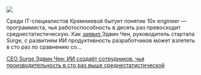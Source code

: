 <!--2025-07-27 10:23:08-->
<div class="yb">
  <div class="rss habr"><img src="https://habrastorage.org/getpro/habr/upload_files/f98/776/ee6/f98776ee62fafeba2881dc5018056896.jpg" /><p>Среди IT-специалистов Кремниевой бытует понятие 10x engineer — программиста, чья работоспособность в десять раз превосходит среднестатистическую. Как <a href="https://youtu.be/ziqsNe1sLHw" rel="noopener noreferrer nofollow">заявил </a>Эдвин Чен, руководитель стартапа Surge, с развитием ИИ продуктивность разработчиков может взлететь в сто раз по сравнению со... <p class="titl"><a href="https://habr.com/ru/news/931448/?utm_source=habrahabr&utm_medium=rss&utm_campaign=931448">CEO Surge Эдвин Чен: ИИ создаёт сотрудников, чья производительность в сто раз выше среднестатистической</a></p></div>
</div>
